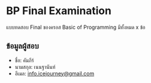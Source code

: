 # BP Final Examination

แบบทดสอบ Final ของครอส Basic of Programming มีทั้งหมด x ข้อ

## ข้อมูลผู้สอบ

- ชื่อ: คัมภีร์
- นามสกุล: เนนฐานันท์ 
- อีเมล: info.icejourney@gmail.com
